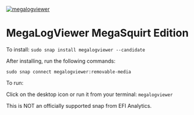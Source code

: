 [![megalogviewer](https://snapcraft.io/megalogviewer/badge.svg)](https://snapcraft.io/megalogviewer)


# MegaLogViewer MegaSquirt Edition

To install:
`sudo snap install megalogviewer --candidate`
  
After installing, run the following commands:
  
`sudo snap connect megalogviewer:removable-media`

To run:

Click on the desktop icon or run it from your terminal: `megalogviewer`
  
This is NOT an officially supported snap from EFI Analytics.
